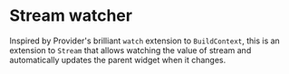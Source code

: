# Stream watcher

Inspired by Provider's brilliant `watch` extension to `BuildContext`, this is an extension to `Stream` that allows watching the value of stream and automatically updates the parent widget when it changes.
